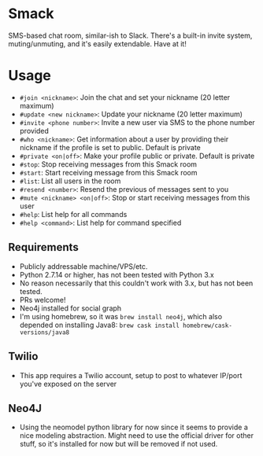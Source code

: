 # Smack
SMS-based chat room, similar-ish to Slack. There's a built-in invite system, muting/unmuting, and it's easily extendable. Have at it!

# Usage
* `#join <nickname>`: Join the chat and set your nickname (20 letter maximum)
* `#update <new nickname>`: Update your nickname (20 letter maximum)
* `#invite <phone number>`: Invite a new user via SMS to the phone number provided
* `#who <nickname>`: Get information about a user by providing their nickname if the profile is set to public. Default is private
* `#private <on|off>`: Make your profile public or private. Default is private
* `#stop`: Stop receiving messages from this Smack room
* `#start`: Start receiving message from this Smack room
* `#list`: List all users in the room
* `#resend <number>`: Resend the previous <number> of messages sent to you
* `#mute <nickname> <on|off>`: Stop or start receiving messages from this user
* `#help`: List help for all commands
* `#help <command>`: List help for command specified

## Requirements
* Publicly addressable machine/VPS/etc.
* Python 2.7.14 or higher, has not been tested with Python 3.x 
 * No reason necessarily that this couldn't work with 3.x, but has not been tested.
  * PRs welcome!
* Neo4j installed for social graph
 * I'm using homebrew, so it was `brew install neo4j`, which also depended on installing Java8: `brew cask install homebrew/cask-versions/java8`
## Twilio
* This app requires a Twilio account, setup to post to whatever IP/port you've exposed on the server
## Neo4J
* Using the neomodel python library for now since it seems to provide a nice modeling abstraction. Might need to use the official driver for other stuff, so it's installed for now but will be removed if not used.
